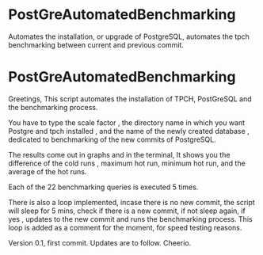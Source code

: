 # PostGreAutomatedBenchmarking
Automates the installation, or upgrade of PostgreSQL, automates the tpch benchmarking between current and previous commit.
# PostGreAutomatedBenchmarking

Greetings,
This script automates the installation of TPCH, PostGreSQL and the benchmarking process.
 
 You have to type the scale factor , the directory name in which you want Postgre and tpch installed , and the name of the newly created database , dedicated to benchmarking of the new commits of PostgreSQL.
 
The results come out in graphs and in the terminal, It shows you the difference of the cold runs , maximum hot run, minimum hot run, and the average of the hot runs.

Each of the 22 benchmarking queries is executed 5 times.

There is also a loop implemented, incase there is no new commit, the script will sleep for 5 mins, check if there is a new commit, if not sleep again, if yes , updates to the new commit and runs the benchmarking process. This loop is added as a comment for the moment, for speed testing reasons.

Version 0.1, first commit. Updates are to follow.
Cheerio.
